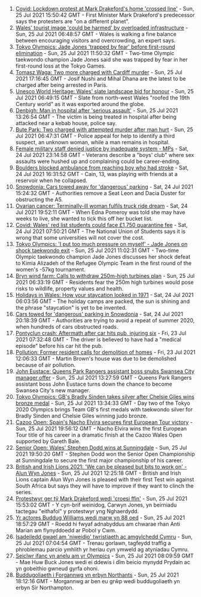 1. [Covid: Lockdown protest at Mark Drakeford's home 'crossed line'](https://www.bbc.co.uk/news/uk-wales-57963035) - Sun, 25 Jul 2021 15:50:42 GMT - First Minister Mark Drakeford's predecessor says the protesters are "on a different planet".
2. [Wales' tourist image 'could be harmed' by overloaded infrastructure](https://www.bbc.co.uk/news/uk-wales-57898837) - Sun, 25 Jul 2021 06:48:57 GMT - Wales is walking a fine balance between encouraging visitors and overcrowding, an expert says.
3. [Tokyo Olympics: Jade Jones 'trapped by fear' before first-round elimination](https://www.bbc.co.uk/sport/olympics/57958917) - Sun, 25 Jul 2021 11:50:32 GMT - Two-time Olympic taekwondo champion Jade Jones said she was trapped by fear in her first-round loss at the Tokyo Games.
4. [Tomasz Waga: Two more charged with Cardiff murder](https://www.bbc.co.uk/news/uk-wales-57964092) - Sun, 25 Jul 2021 17:16:45 GMT - Josif Nushi and Mihal Dhana are the latest to be charged after being arrested in Paris.
5. [Unesco World Heritage: Wales' slate landscape bid for honour](https://www.bbc.co.uk/news/uk-wales-57945263) - Sun, 25 Jul 2021 06:49:15 GMT - Slate from north-west Wales "roofed the 19th Century world" as it was exported around the globe.
6. [Denbigh: Man in hospital after 'serious assault'](https://www.bbc.co.uk/news/uk-wales-57960250) - Sun, 25 Jul 2021 13:26:54 GMT - The victim is being treated in hospital after being attacked near a kebab house, police say.
7. [Bute Park: Two charged with attempted murder after man hurt](https://www.bbc.co.uk/news/uk-wales-57952734) - Sun, 25 Jul 2021 06:47:31 GMT - Police appeal for help to identify a third suspect, an unknown woman, while a man remains in hospital.
8. [Female military staff denied justice by inadequate system - MPs](https://www.bbc.co.uk/news/uk-57956698) - Sat, 24 Jul 2021 23:14:58 GMT - Veterans describe a "boys' club" where sex assaults were hushed up and complaining could be career-ending.
9. [Boulders blocked ambulance from reaching boy who had stroke](https://www.bbc.co.uk/news/uk-wales-57955017) - Sat, 24 Jul 2021 16:31:52 GMT - Cain, 13, was playing with friends at a reservoir when he collapsed.
10. [Snowdonia: Cars towed away for 'dangerous' parking](https://www.bbc.co.uk/news/uk-wales-57956288) - Sat, 24 Jul 2021 15:24:32 GMT - Authorities remove a Seat Leon and Dacia Duster for obstructing the A5.
11. [Ovarian cancer: Terminally-ill woman fulfils truck ride dream](https://www.bbc.co.uk/news/uk-wales-57945259) - Sat, 24 Jul 2021 19:52:11 GMT - When Edna Pomeroy was told she may have weeks to live, she wanted to tick this off her bucket list.
12. [Covid: Wales' red list students could face £1,750 quarantine fee](https://www.bbc.co.uk/news/uk-wales-57929224) - Sat, 24 Jul 2021 07:50:21 GMT - The National Union of Students says it is wrong that some universities will not cover the cost.
13. [Tokyo Olympics: 'I put too much pressure on myself' - Jade Jones on shock taekwondo exit](https://www.bbc.co.uk/sport/av/olympics/57961788) - Sun, 25 Jul 2021 11:02:31 GMT - Two-time Olympic taekwondo champion Jade Jones discusses her shock defeat to Kimia Alizadeh of the Refugee Olympic Team in the first round of the women's -57kg tournament.
14. [Bryn wind farm: Calls to withdraw 250m-high turbines plan](https://www.bbc.co.uk/news/uk-wales-57944180) - Sun, 25 Jul 2021 06:33:19 GMT - Residents fear the 250m high turbines would pose risks to wildlife, property values and health.
15. [Holidays in Wales: How your staycation looked in 1971](https://www.bbc.co.uk/news/uk-wales-57918491) - Sat, 24 Jul 2021 06:03:56 GMT - The holiday camps are packed, the sun is shining and the phrase "staycation" is yet to be invented.
16. [Cars towed for 'dangerous' parking in Snowdonia](https://www.bbc.co.uk/news/uk-wales-57956443) - Sat, 24 Jul 2021 20:18:39 GMT - Authorities are trying to avoid a repeat of summer 2020, when hundreds of cars obstructed roads.
17. [Pontyclun crash: Aftermath after car hits pub, injuring six](https://www.bbc.co.uk/news/uk-wales-57939709) - Fri, 23 Jul 2021 07:32:48 GMT - The driver is believed to have had a "medical episode" before his car hit the pub.
18. [Pollution: Former resident calls for demolition of homes](https://www.bbc.co.uk/news/uk-wales-57941020) - Fri, 23 Jul 2021 12:06:33 GMT - Martin Brown's house was due to be demolished because of air pollution.
19. [John Eustace: Queens Park Rangers assistant boss snubs Swansea City manager offer](https://www.bbc.co.uk/sport/football/57942276) - Sun, 25 Jul 2021 13:27:59 GMT - Queens Park Rangers assistant boss John Eustace turns down the chance to become Swansea City's new manager.
20. [Tokyo Olympics: GB's Bradly Sinden takes silver after Chelsie Giles wins bronze medal](https://www.bbc.co.uk/sport/olympics/57962633) - Sun, 25 Jul 2021 13:34:33 GMT - Day two of the Tokyo 2020 Olympics brings Team GB's first medals with taekwondo silver for Bradly Sinden and Chelsie Giles winning judo bronze.
21. [Cazoo Open: Spain's Nacho Elvira secures first European Tour victory](https://www.bbc.co.uk/sport/golf/57965054) - Sun, 25 Jul 2021 19:56:12 GMT - Nacho Elvira wins the first European Tour title of his career in a dramatic finish at the Cazoo Wales Open supported by Gareth Bale.
22. [Senior Open: Wales' Stephen Dodd wins at Sunningdale](https://www.bbc.co.uk/sport/golf/57965052) - Sun, 25 Jul 2021 19:50:20 GMT - Stephen Dodd won the Senior Open Championship at Sunningdale to secure the first major championship of his career.
23. [British and Irish Lions 2021: 'We can be pleased but bits to work on' - Alun Wyn Jones](https://www.bbc.co.uk/sport/av/rugby-union/57962043) - Sun, 25 Jul 2021 12:25:18 GMT - British and Irish Lions captain Alun Wyn Jones is pleased with their first Test win against South Africa but says they will have to improve if they want to clinch the series.
24. [Protestwyr ger tŷ Mark Drakeford wedi 'croesi ffin'](https://www.bbc.co.uk/newyddion/57962586) - Sun, 25 Jul 2021 15:53:02 GMT - Y cyn-brif weinidog, Carwyn Jones, yn beirniadu tactegau "eithafol" y protestwyr yng Nghaerdydd.
25. [Yr actores Buddug Williams wedi marw yn 88 oed](https://www.bbc.co.uk/newyddion/57962585) - Sun, 25 Jul 2021 18:57:29 GMT - Roedd hi fwyaf adnabyddus am chwarae rhan Anti Marian am flynyddoedd ar Pobol y Cwm.
26. [Isadeiledd gwael am 'niweidio' twristiaeth ac amgylchedd Cymru](https://www.bbc.co.uk/newyddion/57949107) - Sun, 25 Jul 2021 07:04:54 GMT - Trenau gorlawn, tagfeydd traffig a phroblemau parcio ymhlith yr heriau cyn ymweld ag atyniadau Cymru.
27. [Seiclwr ifanc yn anelu am yr Olympics](https://www.bbc.co.uk/newyddion/57941553) - Sun, 25 Jul 2021 08:09:59 GMT - Mae Huw Buck Jones wedi ei ddewis i dîm beicio mynydd Prydain ac yn gobeithio gwneud gyrfa ohoni.
28. [Buddugoliaeth i Forgannwg yn erbyn Northants](https://www.bbc.co.uk/newyddion/57963402) - Sun, 25 Jul 2021 18:12:16 GMT - Morgannwg ar ben eu grŵp wedi buddugoliaeth yn erbyn Sir Northampton.

